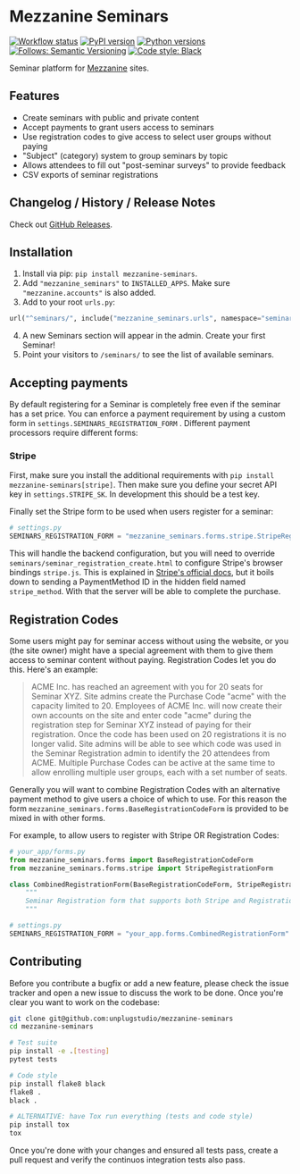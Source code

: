 # Mezzanine Seminars

[![Workflow status](https://github.com/unplugstudio/mezzanine-seminars/workflows/Test%20and%20release/badge.svg)](https://github.com/unplugstudio/mezzanine-seminars/actions)
[![PyPI version](https://badge.fury.io/py/mezzanine-seminars.svg)](https://pypi.org/project/mezzanine-seminars/)
[![Python versions](https://img.shields.io/pypi/pyversions/mezzanine-seminars)](https://pypi.org/project/mezzanine-seminars/)
[![Follows: Semantic Versioning](https://img.shields.io/badge/follows-SemVer-blue.svg)](https://semver.org/)
[![Code style: Black](https://img.shields.io/badge/code%20style-black-000000.svg)](https://github.com/psf/black)

Seminar platform for [Mezzanine](http://mezzanine.jupo.org/) sites.

## Features

- Create seminars with public and private content
- Accept payments to grant users access to seminars
- Use registration codes to give access to select user groups without paying
- "Subject" (category) system to group seminars by topic
- Allows attendees to fill out "post-seminar surveys" to provide feedback
- CSV exports of seminar registrations

## Changelog / History / Release Notes

Check out [GitHub Releases](https://github.com/unplugstudio/mezzanine-seminars/releases).

## Installation

1. Install via pip: `pip install mezzanine-seminars`.
2. Add `"mezzanine_seminars"` to `INSTALLED_APPS`. Make sure `"mezzanine.accounts"` is also added.
3. Add to your root `urls.py`:

```python
url("^seminars/", include("mezzanine_seminars.urls", namespace="seminars"))
```

4. A new Seminars section will appear in the admin. Create your first Seminar!
5. Point your visitors to `/seminars/` to see the list of available seminars.

## Accepting payments

By default registering for a Seminar is completely free even if the seminar has a set price. You can enforce a payment requirement by using a custom form in `settings.SEMINARS_REGISTRATION_FORM` . Different payment processors require different forms:

### Stripe

First, make sure you install the additional requirements with `pip install mezzanine-seminars[stripe]`. Then make sure you define your secret API key in `settings.STRIPE_SK`. In development this should be a test key.

Finally set the Stripe form to be used when users register for a seminar:

```python
# settings.py
SEMINARS_REGISTRATION_FORM = "mezzanine_seminars.forms.stripe.StripeRegistrationForm"
```

This will handle the backend configuration, but you will need to override `seminars/seminar_registration_create.html` to configure Stripe's browser bindings `stripe.js`. This is explained in [Stripe's official docs](https://stripe.com/docs/payments/accept-a-payment-synchronously), but it boils down to sending a PaymentMethod ID in the hidden field named `stripe_method`. With that the server will be able to complete the purchase.

## Registration Codes

Some users might pay for seminar access without using the website, or you (the site owner) might have a special agreement with them to give them access to seminar content without paying. Registration Codes let you do this. Here's an example:

> ACME Inc. has reached an agreement with you for 20 seats for Seminar XYZ. Site admins create the Purchase Code "acme" with the capacity limited to 20. Employees of ACME Inc. will now create their own accounts on the site and enter code "acme" during the registration step for Seminar XYZ instead of paying for their registration. Once the code has been used on 20 registrations it is no longer valid. Site admins will be able to see which code was used in the Seminar Registration admin to identify the 20 attendees from ACME. Multiple Purchase Codes can be active at the same time to allow enrolling multiple user groups, each with a set number of seats.

Generally you will want to combine Registration Codes with an alternative payment method to give users a choice of which to use. For this reason the form `mezzanine_seminars.forms.BaseRegistrationCodeForm` is provided to be mixed in with other forms.

For example, to allow users to register with Stripe OR Registration Codes:

```python
# your_app/forms.py
from mezzanine_seminars.forms import BaseRegistrationCodeForm
from mezzanine_seminars.forms.stripe import StripeRegistrationForm

class CombinedRegistrationForm(BaseRegistrationCodeForm, StripeRegistrationForm):
    """
    Seminar Registration form that supports both Stripe and Registration Codes
    """

# settings.py
SEMINARS_REGISTRATION_FORM = "your_app.forms.CombinedRegistrationForm"
```

## Contributing

Before you contribute a bugfix or add a new feature, please check the issue tracker and open a new issue to discuss the work to be done. Once you're clear you want to work on the codebase:

```bash
git clone git@github.com:unplugstudio/mezzanine-seminars
cd mezzanine-seminars

# Test suite
pip install -e .[testing]
pytest tests

# Code style
pip install flake8 black
flake8 .
black .

# ALTERNATIVE: have Tox run everything (tests and code style)
pip install tox
tox
```

Once you're done with your changes and ensured all tests pass, create a pull request and verify the continuos integration tests also pass.

